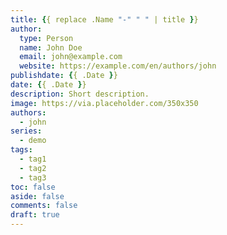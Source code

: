 ```yaml
---
title: {{ replace .Name "-" " " | title }}
author:
  type: Person
  name: John Doe
  email: john@example.com
  website: https://example.com/en/authors/john
publishdate: {{ .Date }}
date: {{ .Date }}
description: Short description.
image: https://via.placeholder.com/350x350
authors:
  - john
series:
  - demo
tags:
  - tag1
  - tag2
  - tag3
toc: false
aside: false
comments: false
draft: true
---
```


